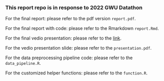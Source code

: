 ### This report repo is in response to 2022 GWU Datathon

For the final report: please refer to the pdf version `report.pdf`.

For the final report with code: please refer to the Rmarkdown `report.Rmd`.

For the final vedio presentation: please refer to the [link](https://drive.google.com/file/d/1_gck0DtHVBHyAjeM3WF0HU6K7DlB1_7Z/view?usp=sharing).

For the vedio presentation slide: please refer to the `presentation.pdf`.

For the data preprocessing pipeline code: please refer to the `data_pipeline.R`.

For the customized helper functions: please refer to the `function.R`.
